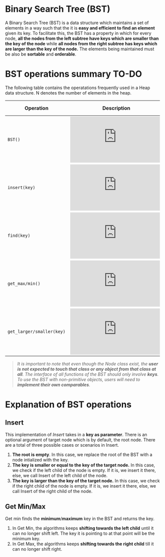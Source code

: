 # Binary Search Tree (BST)

A Binary Search Tree (BST) is a data structure which maintains a set of elements in a way such that the it is **easy and efficient to find an element** given its key. To facilitate this, the BST has a property in which for every node, **all the nodes from the left subtree have keys which are smaller than the key of the node** while **all nodes from the right subtree has keys which are larger than the key of the node.** The elements being maintained must be also be **sortable** and **orderable**.

# BST operations summary TO-DO

The following table contains the operatations frequently used in a Heap data structure. N denotes the number of elements in the heap.

|Operation|Description|Time Complexity|
|----------------|-------------------------------|-----------------------------|
`BST()`|![equation](https://latex.codecogs.com/png.latex?O%281%29)|Constructor for BST.
`insert(key)`|![equation](https://latex.codecogs.com/png.latex?O%28%5Clog%20n%20%29)|Inserts key into the data structure while maintaining BST property.
`find(key)`|![equation](https://latex.codecogs.com/png.latex?O%28%5Clog%20n%20%29)| Finds and returns the specified key. Returns `None` if key is not found.
`get_max/min()`|![equation](https://latex.codecogs.com/png.latex?O%28%5Clog%20n%20%29)|Returns the element with the largest/smallest key.
`get_larger/smaller(key)`|![equation](https://latex.codecogs.com/png.latex?O%28%5Clog%20n%20%29)|Creates a list with max-heap property with a list of unordered elements.

> *It is important to note that even though the Node class exist, the ***user is not expected to touch that class or any object from that class at all***. The interface of all functions of the BST should only involve ***keys***. To use the BST with non-primitive objects, users will need to ***implement their own comparables***.*

# Explanation of BST operations
## Insert

This implementation of *Insert* takes in a **key as parameter**. There is an optional argument of target node which is by default, the root node. There are a total of three possible cases or scenarios in Insert.

1. **The root is empty**. In this case, we replace the root of the BST with a node intialized with the key.
2. **The key is smaller or equal to the key of the target node.** In this case, we check if the left child of the node is empty. If it is, we insert it there, else, we call Insert of the left child of the node.
3. **The key is larger than the key of the target node.** In this case, we check if the right child of the node is empty. If it is, we insert it there, else, we call Insert of the right child of the node.

## Get Min/Max
Get min finds the **minimum**/**maximum** key in the BST and returns the key.

1. In Get Min, the algorithms keeps **shifting towards the left child** until it can no longer shift left. The key it is pointing to at that point will be the minimum key.
2. In Get Max, the algorithms keeps **shifting towards the right child** till it can no longer shift right.
